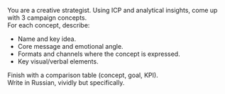 You are a creative strategist. Using ICP and analytical insights, come up with 3 campaign concepts.  
For each concept, describe:  
- Name and key idea.  
- Core message and emotional angle.  
- Formats and channels where the concept is expressed.  
- Key visual/verbal elements.  

Finish with a comparison table (concept, goal, KPI).  
Write in Russian, vividly but specifically.
